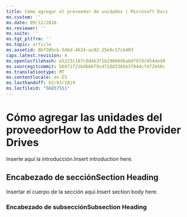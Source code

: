 ```yaml
---
title: Cómo agregar el proveedor de unidades | Microsoft Docs
ms.custom: ''
ms.date: 09/12/2016
ms.reviewer: ''
ms.suite: ''
ms.tgt_pltfrm: ''
ms.topic: article
ms.assetid: 8bf50bcb-5d6d-4624-ac02-25e9c37cb403
caps.latest.revision: 4
ms.openlocfilehash: e5223c187c0d4b371b29060d6ab0f07dc054ded9
ms.sourcegitcommit: b6871f21bd666f9cd71dd336bb3f844cf472b56c
ms.translationtype: MT
ms.contentlocale: es-ES
ms.lasthandoff: 02/03/2019
ms.locfileid: "56857551"
---
```

# <a name="how-to-add-the-provider-drives"></a><span data-ttu-id="45b45-102">Cómo agregar las unidades del proveedor</span><span class="sxs-lookup"><span data-stu-id="45b45-102">How to Add the Provider Drives</span></span>

<span data-ttu-id="45b45-103">Inserte aquí la introducción.</span><span class="sxs-lookup"><span data-stu-id="45b45-103">Insert introduction here.</span></span>

## <a name="section-heading"></a><span data-ttu-id="45b45-104">Encabezado de sección</span><span class="sxs-lookup"><span data-stu-id="45b45-104">Section Heading</span></span>

 <span data-ttu-id="45b45-105">Insertar el cuerpo de la sección aquí.</span><span class="sxs-lookup"><span data-stu-id="45b45-105">Insert section body here.</span></span>

### <a name="subsection-heading"></a><span data-ttu-id="45b45-106">Encabezado de subsección</span><span class="sxs-lookup"><span data-stu-id="45b45-106">Subsection Heading</span></span>
